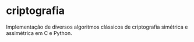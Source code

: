 # criptografia
Implementação de diversos algoritmos clássicos de criptografia simétrica e assimétrica em C e Python.
